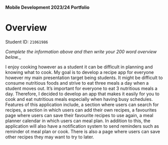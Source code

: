**Mobile Development 2023/24 Portfolio**
# Overview

Student ID: `21061986`

_Complete the information above and then write your 200 word overview below.__

I enjoy cooking however as a student it can be difficult in planning and knowing what to cook. My goal is to develop a recipe app for everyone however my main presentation target being  students. It might be difficult to consume nutritious foods and strive to eat three meals a day when a student moves out. It’s important for everyone to eat 3 nutritious meals a day. Therefore, I decided to develop an app that makes it easily for you to cook and eat nutritious meals especially when having busy schedules. Features of this application include, a section where users can search for recipes, a section in which users can add their own recipes, a favourites page where users can save their favourite recipes to use again, a meal planner calendar in which users can meal plan. In addition to this, the application will also have a notification system to send reminders such as reminder ot meal plan or cook. There is also a page where users can save other recipes they may want to try to later.
